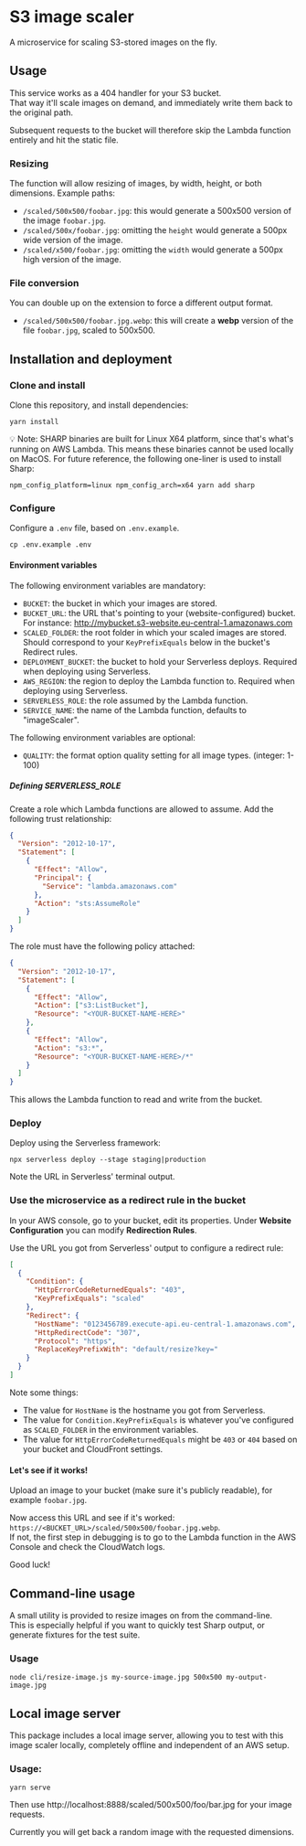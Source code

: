 # S3 image scaler

A microservice for scaling S3-stored images on the fly.

## Usage

This service works as a 404 handler for your S3 bucket.  
That way it'll scale images on demand, and immediately write them back to the original path.

Subsequent requests to the bucket will therefore skip the Lambda function entirely and hit the static file.

### Resizing

The function will allow resizing of images, by width, height, or both dimensions. Example paths:

- `/scaled/500x500/foobar.jpg`: this would generate a 500x500 version of the image `foobar.jpg`.
- `/scaled/500x/foobar.jpg`: omitting the `height` would generate a 500px wide version of the image.
- `/scaled/x500/foobar.jpg`: omitting the `width` would generate a 500px high version of the image.

### File conversion

You can double up on the extension to force a different output format.

- `/scaled/500x500/foobar.jpg.webp`: this will create a **webp** version of the file `foobar.jpg`, scaled to 500x500.

## Installation and deployment

### Clone and install

Clone this repository, and install dependencies:

```
yarn install
```

💡 Note: SHARP binaries are built for Linux X64 platform, since that's what's running on AWS Lambda. This means these binaries cannot be used locally on MacOS.
For future reference, the following one-liner is used to install Sharp:

```
npm_config_platform=linux npm_config_arch=x64 yarn add sharp
```

### Configure

Configure a `.env` file, based on `.env.example`.

```
cp .env.example .env
```

#### Environment variables

The following environment variables are mandatory:

- `BUCKET`: the bucket in which your images are stored.
- `BUCKET_URL`: the URL that's pointing to your (website-configured) bucket. For instance: http://mybucket.s3-website.eu-central-1.amazonaws.com
- `SCALED_FOLDER`: the root folder in which your scaled images are stored. Should correspond to your `KeyPrefixEquals` below in the bucket's Redirect rules.
- `DEPLOYMENT_BUCKET`: the bucket to hold your Serverless deploys. Required when deploying using Serverless.
- `AWS_REGION`: the region to deploy the Lambda function to. Required when deploying using Serverless.
- `SERVERLESS_ROLE`: the role assumed by the Lambda function.
- `SERVICE_NAME`: the name of the Lambda function, defaults to "imageScaler".

The following environment variables are optional:

- `QUALITY`: the format option quality setting for all image types. (integer: 1-100)

##### Defining SERVERLESS_ROLE

Create a role which Lambda functions are allowed to assume. Add the following trust relationship:

```json
{
  "Version": "2012-10-17",
  "Statement": [
    {
      "Effect": "Allow",
      "Principal": {
        "Service": "lambda.amazonaws.com"
      },
      "Action": "sts:AssumeRole"
    }
  ]
}
```

The role must have the following policy attached:

```json
{
  "Version": "2012-10-17",
  "Statement": [
    {
      "Effect": "Allow",
      "Action": ["s3:ListBucket"],
      "Resource": "<YOUR-BUCKET-NAME-HERE>"
    },
    {
      "Effect": "Allow",
      "Action": "s3:*",
      "Resource": "<YOUR-BUCKET-NAME-HERE>/*"
    }
  ]
}
```

This allows the Lambda function to read and write from the bucket.

### Deploy

Deploy using the Serverless framework:

```
npx serverless deploy --stage staging|production
```

Note the URL in Serverless' terminal output.

### Use the microservice as a redirect rule in the bucket

In your AWS console, go to your bucket, edit its properties.
Under **Website Configuration** you can modify **Redirection Rules**.

Use the URL you got from Serverless' output to configure a redirect rule:

```json
[
  {
    "Condition": {
      "HttpErrorCodeReturnedEquals": "403",
      "KeyPrefixEquals": "scaled"
    },
    "Redirect": {
      "HostName": "0123456789.execute-api.eu-central-1.amazonaws.com",
      "HttpRedirectCode": "307",
      "Protocol": "https",
      "ReplaceKeyPrefixWith": "default/resize?key="
    }
  }
]
```

Note some things:

- The value for `HostName` is the hostname you got from Serverless.
- The value for `Condition.KeyPrefixEquals` is whatever you've configured as `SCALED_FOLDER` in the environment variables.
- The value for `HttpErrorCodeReturnedEquals` might be `403` or `404` based on your bucket and CloudFront settings.

#### Let's see if it works!

Upload an image to your bucket (make sure it's publicly readable), for example `foobar.jpg`.

Now access this URL and see if it's worked: `https://<BUCKET_URL>/scaled/500x500/foobar.jpg.webp`.  
If not, the first step in debugging is to go to the Lambda function in the AWS Console and check the CloudWatch logs.

Good luck!

## Command-line usage

A small utility is provided to resize images on from the command-line.  
This is especially helpful if you want to quickly test Sharp output, or generate fixtures for the test suite.

### Usage

```
node cli/resize-image.js my-source-image.jpg 500x500 my-output-image.jpg
```

## Local image server

This package includes a local image server, allowing you to test with this image scaler locally, completely offline and independent of an AWS setup.

### Usage:

```
yarn serve
```

Then use http://localhost:8888/scaled/500x500/foo/bar.jpg for your image requests.

Currently you will get back a random image with the requested dimensions.
